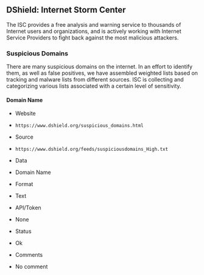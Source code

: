 ## DShield: Internet Storm Center

The ISC provides a free analysis and warning service to thousands of Internet
users and organizations, and is actively working with Internet Service Providers
to fight back against the most malicious attackers.

### Suspicious Domains

There are many suspicious domains on the internet. In an effort to identify
them, as well as false positives, we have assembled weighted lists based on
tracking and malware lists from different sources. ISC is collecting and
categorizing various lists associated with a certain level of sensitivity.

#### Domain Name
>
* Website
 - `https://www.dshield.org/suspicious_domains.html`
* Source
 - `https://www.dshield.org/feeds/suspiciousdomains_High.txt`
* Data
 - Domain Name
* Format
 - Text
* API/Token
 - None
* Status
 - Ok
* Comments
 - No comment

